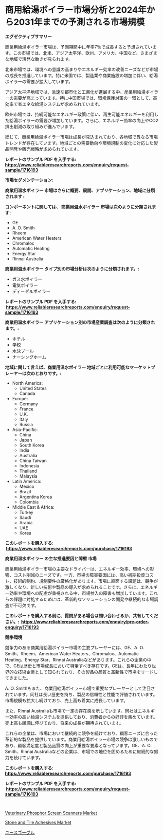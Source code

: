 <p><h1>商用給湯ボイラー市場分析と2024年から2031年までの予測される市場規模</h1></p><p><strong>エグゼクティブサマリー</strong></p>
<p><p>商業用給湯ボイラー市場は、予測期間中に年率7％で成長すると予想されています。この市場では、北米、アジア太平洋、欧州、アメリカ、中国など、さまざまな地域で活発な動きが見られます。</p><p>北米市場では、環境への意識の高まりやエネルギー効率の改善ニーズなどが市場の成長を推進しています。特に米国では、製造業や商業施設の増加に伴い、給湯ボイラーの需要が拡大しています。</p><p>アジア太平洋地域では、急速な都市化と工業化が進展する中、産業用給湯ボイラーの需要が高まっています。特に中国市場では、環境保護対策の一環として、高効率で省エネな給湯システムが求められています。</p><p>欧州市場では、持続可能なエネルギー政策に伴い、再生可能エネルギーを利用した給湯ボイラーの需要が増加しています。さらに、エネルギー効率の向上やCO2排出削減の取り組みが進んでいます。</p><p>総じて、商業用給湯ボイラー市場は成長が見込まれており、各地域で異なる市場トレンドが存在しています。地域ごとの需要動向や環境規制の変化に対応した製品開発や販売戦略が求められています。</p></p>
<p><strong>レポートのサンプル PDF を入手する: <a href="https://www.reliableresearchreports.com/enquiry/request-sample/1716193">https://www.reliableresearchreports.com/enquiry/request-sample/1716193</a></strong></p>
<p><strong>市場セグメンテーション:</strong></p>
<p><strong> 商業用温水ボイラー 市場はさらに概要、展開、アプリケーション、地域に分類されます :</strong></p>
<p><strong>コンポーネントに関しては、 商業用温水ボイラー 市場は次のように分類されます: &nbsp;</strong></p>
<p><ul><li>GE</li><li>A. O. Smith</li><li>Rheem</li><li>American Water Heaters</li><li>Chromalox</li><li>Automatic Heating</li><li>Energy Star</li><li>Rinnai Australia</li></ul></p>
<p><strong> 商業用温水ボイラー タイプ別の市場分析は次のように分類されます。:</strong></p>
<p><ul><li>ガス水ボイラー</li><li>電気ボイラー</li><li>ディーゼルボイラー</li></ul></p>
<p><strong>レポートのサンプル PDF を入手する: &nbsp;<a href="https://www.reliableresearchreports.com/enquiry/request-sample/1716193">https://www.reliableresearchreports.com/enquiry/request-sample/1716193</a></strong></p>
<p><strong> 商業用温水ボイラー アプリケーション別の市場産業調査は次のように分類されます。:</strong></p>
<p><ul><li>ホテル</li><li>学校</li><li>水泳プール</li><li>ナーシングホーム</li></ul></p>
<p><strong>地域に関して言えば、商業用温水ボイラー 地域ごとに利用可能なマーケットプレーヤーは次のとおりです。:</strong></p>
<p><ul>
    <li>
        North America:
        <ul>
            <li>United States</li>
            <li>Canada</li>
        </ul>
    </li>
    <li>
        Europe:
        <ul>
            <li>Germany</li>
            <li>France</li>
            <li>U.K.</li>
            <li>Italy</li>
            <li>Russia</li>
        </ul>
    </li>
    <li>
        Asia-Pacific:
        <ul>
            <li>China</li>
            <li>Japan</li>
            <li>South Korea</li>
            <li>India</li>
            <li>Australia</li>
            <li>China Taiwan</li>
            <li>Indonesia</li>
            <li>Thailand</li>
            <li>Malaysia</li>
        </ul>
    </li>
    <li>
        Latin America:
        <ul>
            <li>Mexico</li>
            <li>Brazil</li>
            <li>Argentina Korea</li>
            <li>Colombia</li>
        </ul>
    </li>
    <li>
        Middle East & Africa:
        <ul>
            <li>Turkey</li>
            <li>Saudi</li>
            <li>Arabia</li>
            <li>UAE</li>
            <li>Korea</li>
        </ul>
    </li>
    </ul></p>
<p><strong>このレポートを購入する: &nbsp;<a href="https://www.reliableresearchreports.com/purchase/1716193">https://www.reliableresearchreports.com/purchase/1716193</a></strong></p>
<p><strong>商業用温水ボイラー の主な推進要因と障壁 市場</strong></p>
<p><p>商業用給湯ボイラー市場の主要なドライバーは、エネルギー効率、環境への影響、コスト削減のニーズです。一方、市場の障害要因には、高い初期投資コスト、技術的制約、規制要件の厳格化があります。市場に直面する課題は、競争が激しくなり、新しい技術や製品の導入が求められることです。さらに、エネルギー効率や環境への配慮が重視される中、市場参入の障害も増加しています。これらの課題に対処するためには、革新的なソリューションの開発や継続的な市場調査が不可欠です。</p></p>
<p><strong>このレポートを購入する前に、質問がある場合は問い合わせるか、共有してください。:&nbsp; <a href="https://www.reliableresearchreports.com/enquiry/pre-order-enquiry/1716193">https://www.reliableresearchreports.com/enquiry/pre-order-enquiry/1716193</a></strong></p>
<p><strong>競争環境</strong></p>
<p><p>競争力のある商業用給湯ボイラー市場の主要プレーヤーには、GE、A. O. Smith、Rheem、American Water Heaters、Chromalox、Automatic Heating、Energy Star、Rinnai Australiaなどがあります。これらの企業の中で、GEは歴史と市場成長において特筆すべき存在です。GEは、長年にわたり世界的な技術企業として知られており、その製品の品質と革新性で市場をリードしてきました。</p><p>A. O. Smithもまた、商業用給湯ボイラー市場で重要なプレーヤーとして注目されています。同社は長い歴史を持ち、製品の信頼性と性能で評価されています。市場規模も拡大し続けており、売上高も着実に成長しています。</p><p>また、Rinnai Australiaも市場で一定の存在感を示しています。同社はエネルギー効率の高い給湯システムを提供しており、消費者からの好評を集めています。売上高も順調に伸びており、将来の成長が期待されています。</p><p>これらの企業は、市場において継続的に競争を続けており、顧客ニーズに合った革新的な製品を提供しています。商業用給湯ボイラー市場の競争は激しいものであり、顧客満足度と製品品質の向上が重要な要素となっています。GE、A. O. Smith、Rinnai Australiaなどの企業は、市場での地位を固めるために継続的な努力を続けています。</p></p>
<p><strong>このレポートを購入する: &nbsp; <a href="https://www.reliableresearchreports.com/purchase/1716193">https://www.reliableresearchreports.com/purchase/1716193</a></strong></p>
<p><strong>レポートのサンプル PDF を入手する: &nbsp;<a href="https://www.reliableresearchreports.com/enquiry/request-sample/1716193">https://www.reliableresearchreports.com/enquiry/request-sample/1716193</a></strong><strong></strong></p>
<p>&nbsp;</p>
<p><p><a href="https://lydian-appliance-61d.notion.site/Veterinary-Phosphor-Screen-Scanners-Market-Research-Report-The-Key-To-Successful-Business-Strategy--bee9856f223f4adb8077829670a7693c">Veterinary Phosphor Screen Scanners Market</a></p><p><a href="https://github.com/Sherrillcrooksxa8i18ucf2m/Market-Research-Report-List-1/blob/main/stone-and-tile-adhesives-market.md">Stone and Tile Adhesives Market</a></p><p><a href="https://github.com/hwbcz413288296/Market-Research-Report-List-1/blob/main/20077592213.md">ユースゴーグル</a></p></p>